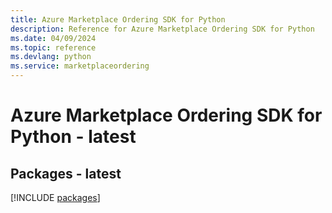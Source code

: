 ```yaml
---
title: Azure Marketplace Ordering SDK for Python
description: Reference for Azure Marketplace Ordering SDK for Python
ms.date: 04/09/2024
ms.topic: reference
ms.devlang: python
ms.service: marketplaceordering
---
```

# Azure Marketplace Ordering SDK for Python - latest
## Packages - latest
[!INCLUDE [packages](marketplace-ordering-index.md)]